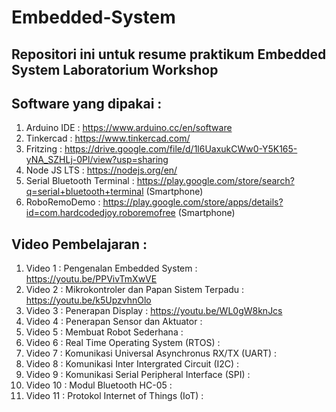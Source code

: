 # Embedded-System
Repositori ini untuk resume praktikum Embedded System Laboratorium Workshop 
--------------------------------------------------------------------------

Software yang dipakai :
-----------------------
1. Arduino IDE : https://www.arduino.cc/en/software
2. Tinkercad : https://www.tinkercad.com/
3. Fritzing : https://drive.google.com/file/d/1l6UaxukCWw0-Y5K165-yNA_SZHLj-0Pl/view?usp=sharing
4. Node JS LTS : https://nodejs.org/en/
5. Serial Bluetooth Terminal : https://play.google.com/store/search?q=serial+bluetooth+terminal (Smartphone)
6. RoboRemoDemo : https://play.google.com/store/apps/details?id=com.hardcodedjoy.roboremofree (Smartphone) 


Video Pembelajaran :
--------------------
1. Video 1  : Pengenalan Embedded System                     : https://youtu.be/PPVivTmXwVE
2. Video 2  : Mikrokontroler dan Papan Sistem Terpadu        : https://youtu.be/k5UpzvhnOlo
3. Video 3  : Penerapan Display                              : https://youtu.be/WL0gW8knJcs
4. Video 4  : Penerapan Sensor dan Aktuator                  :
5. Video 5  : Membuat Robot Sederhana                        :
6. Video 6  : Real Time Operating System (RTOS)              :
7. Video 7  : Komunikasi Universal Asynchronus RX/TX (UART)  :
8. Video 8  : Komunikasi Inter Intergrated Circuit (I2C)     :
9. Video 9  : Komunikasi Serial Peripheral Interface (SPI)   :
10. Video 10 : Modul Bluetooth HC-05                         :
11. Video 11 : Protokol Internet of Things (IoT)             :
